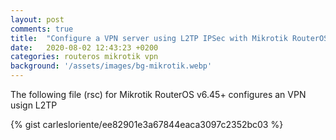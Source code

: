 ```yaml
---
layout: post
comments: true
title:  "Configure a VPN server using L2TP IPSec with Mikrotik RouterOS"
date:   2020-08-02 12:43:23 +0200
categories: routeros mikrotik vpn
background: '/assets/images/bg-mikrotik.webp'
---
```


The following file (rsc) for Mikrotik RouterOS v6.45+ configures an VPN usign L2TP

{% gist carlesloriente/ee82901e3a67844eaca3097c2352bc03 %}
